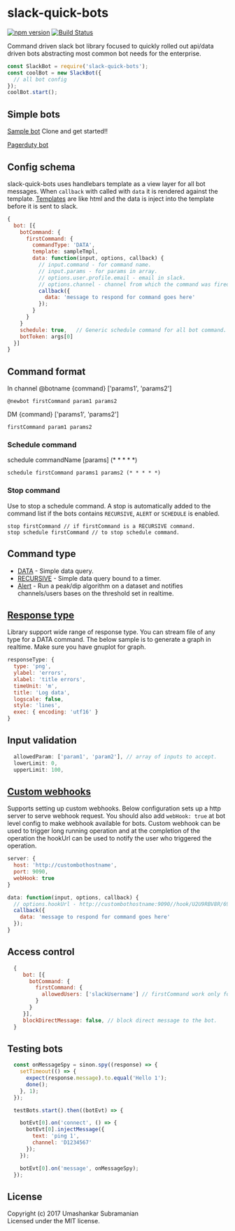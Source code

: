 # slack-quick-bots
[![npm version][npm-badge]][npm-url]
[![Build Status][travis-badge]][travis-url]

Command driven slack bot library focused to quickly rolled out api/data driven bots abstracting most common bot needs for the enterprise.

```javascript
const SlackBot = require('slack-quick-bots');
const coolBot = new SlackBot({
  // all bot config
});
coolBot.start();
```

## Simple bots
[Sample bot](https://github.com/usubram/slack-quick-bots-reference)
Clone and get started!!

[Pagerduty bot](https://github.com/usubram/pagerdutybot)

## Config schema

slack-quick-bots uses handlebars template as a view layer for all bot messages. When `callback` with called with `data` it is rendered against the template. [Templates](https://github.com/usubram/slack-quick-bots-reference/blob/master/template/sample_tmpl.hbs) are like html and the data is inject into the template before it is sent to slack.

```javascript
{
  bot: [{
    botCommand: {
      firstCommand: {
        commandType: 'DATA',
        template: sampleTmpl,
        data: function(input, options, callback) {
          // input.command - for command name.
          // input.params - for params in array.
          // options.user.profile.email - email in slack.
          // options.channel - channel from which the command was fired.
          callback({
            data: 'message to respond for command goes here'
          });
        }
      }
    }
    schedule: true,   // Generic schedule command for all bot command. Example command (schedule firstCommand (* * * * *)) executes firstCommand for every minute.
    botToken: args[0]
  }]
}
```

## Command format

In channel @botname {command} ['params1', 'params2']

```
@newbot firstCommand param1 params2
```

DM {command} ['params1', 'params2']

```
firstCommand param1 params2
```

### Schedule command

schedule commandName [params] (* * * * *)

```
schedule firstCommand params1 params2 (* * * * *)
```

### Stop command

Use to stop a schedule command. A stop is automatically added to the command list if the bots contains `RECURSIVE`, `ALERT` or `SCHEDULE` is enabled.

```
stop firstCommand // if firstCommand is a RECURSIVE command.
stop schedule firstCommand // to stop schedule command.
```

## Command type

* [DATA](https://github.com/usubram/slack-quick-bots-reference/blob/master/index.js#L27) - Simple data query.
* [RECURSIVE](https://github.com/usubram/slack-quick-bots-reference/blob/master/index.js#L40) - Simple data query bound to a timer.
* [Alert](https://github.com/usubram/slack-quick-bots-reference/blob/master/index.js#L81) - Run a peak/dip algorithm on a dataset and notifies channels/users bases on the threshold set in realtime.

## [Response type](https://github.com/usubram/slack-quick-bots-reference/blob/master/index.js#L100)

Library support wide range of response type. You can stream file of any type for a DATA command. The below sample is to generate a graph in realtime. Make sure you have gnuplot for graph.

```javascript
responseType: {
  type: 'png',
  ylabel: 'errors',
  xlabel: 'title errors',
  timeUnit: 'm',
  title: 'Log data',
  logscale: false,
  style: 'lines',
  exec: { encoding: 'utf16' }
}
```

## Input validation

```javascript
  allowedParam: ['param1', 'param2'], // array of inputs to accept.
  lowerLimit: 0,
  upperLimit: 100,
```

## [Custom webhooks](https://github.com/usubram/slack-quick-bots-reference/blob/master/index.js#L139-L145)

Supports setting up custom webhooks. Below configuration sets up a http server to serve webhook request. You should also add `webHook: true` at bot level config to make webhook available for bots. Custom webhook can be used to trigger long running operation and at the completion of the operation the hookUrl can be used to notify the user who triggered the operation.

```javascript
server: {
  host: 'http://custombothostname',
  port: 9090,
  webHook: true
}
```

```javascript
data: function(input, options, callback) {
  // options.hookUrl - http://custombothostname:9090//hook/U2U9RBV8R/69b773b0-a110-47cc-987d-48756d86a5ab.
  callback({
    data: 'message to respond for command goes here'
  });
}
```

## Access control

```javascript
  {
     bot: [{
       botCommand: {
         firstCommand: {
           allowedUsers: ['slackUsername'] // firstCommand work only for slack user with id 'slackUsername'.
         }
       }
     }],
     blockDirectMessage: false, // block direct message to the bot.
  }
```

## Testing bots

```javascript
  const onMessageSpy = sinon.spy((response) => {
    setTimeout(() => {
      expect(response.message).to.equal('Hello 1');
      done();
    }, 1);
  });

  testBots.start().then((botEvt) => {

    botEvt[0].on('connect', () => {
      botEvt[0].injectMessage({
        text: 'ping 1',
        channel: 'D1234567'
      });
    });

    botEvt[0].on('message', onMessageSpy);
  });
```

## License
Copyright (c) 2017 Umashankar Subramanian  
Licensed under the MIT license.

[npm-badge]: https://badge.fury.io/js/slack-quick-bots.svg
[npm-url]: https://badge.fury.io/js/slack-quick-bots
[travis-badge]: https://api.travis-ci.org/usubram/slack-quick-bots.svg
[travis-url]: https://travis-ci.org/usubram/slack-quick-bots
